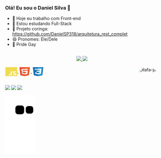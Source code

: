 ### Olá! Eu sou o Daniel Silva 👋

- 🔭 Hoje eu trabalho com Front-end
- 🌱 Estou estudando Full-Stack
- 👯 Projeto coringa: https://github.com/DanielSP318/arquitetura_rest_complet
- 😄 Pronomes: Ele/Dele
- 🌈 Pride Gay

##

<div align="center">
  <a href="https://github.com/DanielSP318">
  <img height="180em" src="https://github-readme-stats.vercel.app/api?username=DanielSP318&show_icons=true&theme=dracula&include_all_commits=true&count_private=true"/>
  <img height="180em" src="https://github-readme-stats.vercel.app/api/top-langs/?username=DanielSP318&layout=compact&langs_count=7&theme=dracula"/>
</div>
  
  <div style="display: inline_block"><br>
  <img align="center" alt="Rafa-Js" height="30" width="40" src="https://raw.githubusercontent.com/devicons/devicon/master/icons/javascript/javascript-plain.svg">
  <img align="center" alt="Rafa-HTML" height="30" width="40" src="https://raw.githubusercontent.com/devicons/devicon/master/icons/html5/html5-original.svg">
  <img align="center" alt="Rafa-CSS" height="30" width="40" src="https://raw.githubusercontent.com/devicons/devicon/master/icons/css3/css3-original.svg">
  <img align="right" alt="Rafa-pic" height="150" style="border-radius:50px;" src="https://media.discordapp.net/attachments/733825962491248673/977724137592193114/Design_sem_nome.gif?width=588&height=588">
</div>
  
##
  
<div>
  <a href="https://www.instagram.com/dacotinha_/" target="_blank"><img src="https://img.shields.io/badge/-Instagram-%23E4405F?style=for-the-badge&logo=instagram&logoColor=white" target="_blank"></a>
  <a href = "mailto:dsilvapereira318@gmail.com"><img src="https://img.shields.io/badge/-Gmail-%23333?style=for-the-badge&logo=gmail&logoColor=white" target="_blank"></a>
  <a href="https://www.linkedin.com/in/daniel-silva-pereira-2452941ab/" target="_blank"><img src="https://img.shields.io/badge/-LinkedIn-%230077B5?style=for-the-badge&logo=linkedin&logoColor=white" target="_blank"></a>  
  
![Snake animation](https://github.com/DanielSP318/DanielSP318/blob/output/github-contribution-grid-snake.svg)
  
</div>
